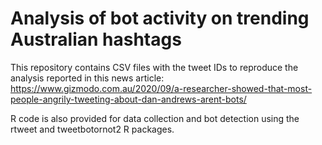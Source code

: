 # Analysis of bot activity on trending Australian hashtags

This repository contains CSV files with the tweet IDs to reproduce the analysis reported in this news article: https://www.gizmodo.com.au/2020/09/a-researcher-showed-that-most-people-angrily-tweeting-about-dan-andrews-arent-bots/

R code is also provided for data collection and bot detection using the rtweet and tweetbotornot2 R packages. 

